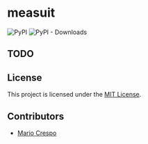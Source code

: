 
# measuit

![PyPI](https://img.shields.io/pypi/v/measureit?label=pypi%20package)
![PyPI - Downloads](https://img.shields.io/pypi/dm/measureit)

## TODO

## License

This project is licensed under the [MIT License](https://github.com/mcrespoae/measureit/blob/main/LICENSE).

## Contributors

- [Mario Crespo](https://github.com/mcrespoae)
